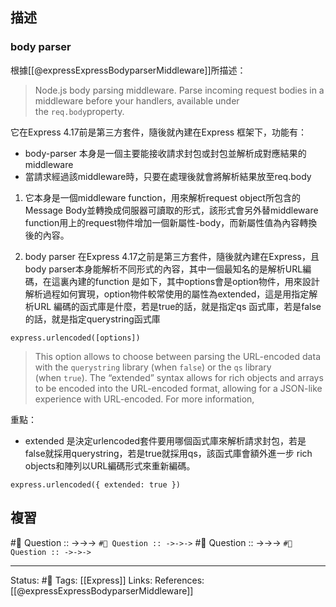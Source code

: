 ## 描述

### body parser
根據[[@expressExpressBodyparserMiddleware]]所描述：
> Node.js body parsing middleware.
> Parse incoming request bodies in a middleware before your handlers, available under the `req.body`property.

它在Express 4.17前是第三方套件，隨後就內建在Express 框架下，功能有：
- body-parser 本身是一個主要能接收請求封包或封包並解析成對應結果的middleware
- 當請求經過該middleware時，只要在處理後就會將解析結果放至req.body


1. 它本身是一個middleware function，用來解析request object所包含的Message Body並轉換成伺服器可讀取的形式，該形式會另外替middleware function用上的request物件增加一個新屬性-body，而新屬性值為內容轉換後的內容。

  

2. body parser 在Express 4.17之前是第三方套件，隨後就內建在Express，且body parser本身能解析不同形式的內容，其中一個最知名的是解析URL編碼，在這裏內建的function 是如下，其中options會是option物件，用來設計解析過程如何實現，option物件較常使用的屬性為extended，這是用指定解析URL 編碼的函式庫是什麼，若是true的話，就是指定qs 函式庫，若是false的話，就是指定querystring函式庫

  

```
express.urlencoded([options])
```



> This option allows to choose between parsing the URL-encoded data with the `querystring` library (when `false`) or the `qs` library (when `true`). The “extended” syntax allows for rich objects and arrays to be encoded into the URL-encoded format, allowing for a JSON-like experience with URL-encoded. For more information,

重點：
- extended 是決定urlencoded套件要用哪個函式庫來解析請求封包，若是false就採用querystring，若是true就採用qs，該函式庫會額外進一步 rich objects和陣列以URL編碼形式來重新編碼。
```
express.urlencoded({ extended: true })
```


## 複習
#🧠 Question :: ->->-> ``
#🧠 Question :: ->->-> ``
#🧠 Question :: ->->-> ``
#🧠 Question :: ->->-> ``

---
Status: #🌱 
Tags:
[[Express]]
Links:
References:
[[@expressExpressBodyparserMiddleware]]